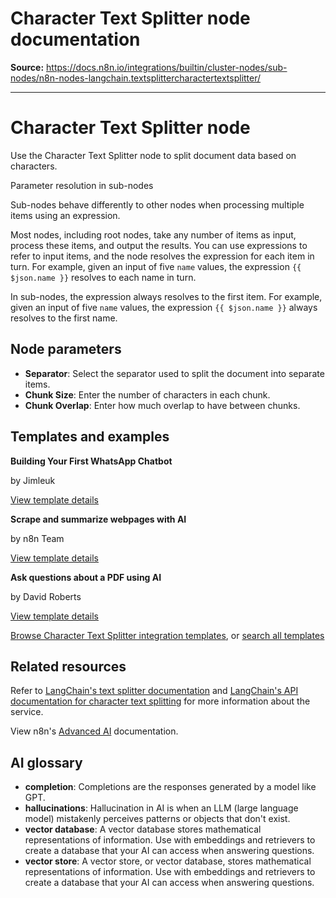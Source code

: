 # Character Text Splitter node documentation

**Source:** https://docs.n8n.io/integrations/builtin/cluster-nodes/sub-nodes/n8n-nodes-langchain.textsplittercharactertextsplitter/

---

# Character Text Splitter node

Use the Character Text Splitter node to split document data based on characters.

Parameter resolution in sub-nodes

Sub-nodes behave differently to other nodes when processing multiple items using an expression.

Most nodes, including root nodes, take any number of items as input, process these items, and output the results. You can use expressions to refer to input items, and the node resolves the expression for each item in turn. For example, given an input of five `name` values, the expression `{{ $json.name }}` resolves to each name in turn.

In sub-nodes, the expression always resolves to the first item. For example, given an input of five `name` values, the expression `{{ $json.name }}` always resolves to the first name.

## Node parameters

- **Separator**: Select the separator used to split the document into separate items.
- **Chunk Size**: Enter the number of characters in each chunk.
- **Chunk Overlap**: Enter how much overlap to have between chunks.

## Templates and examples

**Building Your First WhatsApp Chatbot**

by Jimleuk

[View template details](https://n8n.io/workflows/2465-building-your-first-whatsapp-chatbot/)

**Scrape and summarize webpages with AI**

by n8n Team

[View template details](https://n8n.io/workflows/1951-scrape-and-summarize-webpages-with-ai/)

**Ask questions about a PDF using AI**

by David Roberts

[View template details](https://n8n.io/workflows/1960-ask-questions-about-a-pdf-using-ai/)

[Browse Character Text Splitter integration templates](https://n8n.io/integrations/character-text-splitter/), or [search all templates](https://n8n.io/workflows/)

## Related resources

Refer to [LangChain's text splitter documentation](https://js.langchain.com/docs/concepts/text_splitters) and [LangChain's API documentation for character text splitting](https://v03.api.js.langchain.com/classes/langchain.text_splitter.CharacterTextSplitter.html) for more information about the service.

View n8n's [Advanced AI](../../../../../advanced-ai/) documentation.

## AI glossary

- **completion**: Completions are the responses generated by a model like GPT.
- **hallucinations**: Hallucination in AI is when an LLM (large language model) mistakenly perceives patterns or objects that don't exist.
- **vector database**: A vector database stores mathematical representations of information. Use with embeddings and retrievers to create a database that your AI can access when answering questions.
- **vector store**: A vector store, or vector database, stores mathematical representations of information. Use with embeddings and retrievers to create a database that your AI can access when answering questions.
